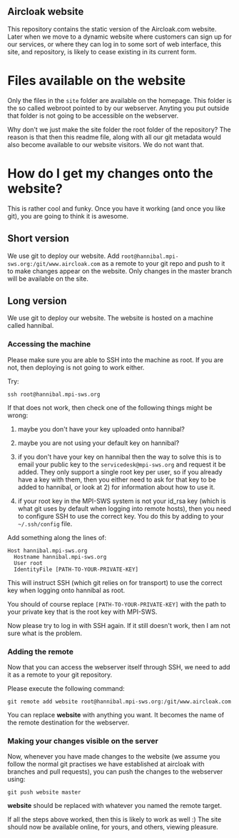 Aircloak website
----------------

This repository contains the static version of the Aircloak.com website.
Later when we move to a dynamic website where customers can sign up for our
services, or where they can log in to some sort of web interface, this
site, and repository, is likely to cease existing in its current form.

# Files available on the website

Only the files in the `site` folder are available on the homepage. This
folder is the so called webroot pointed to by our webserver. Anyting you put
outside that folder is not going to be accessible on the webserver.

Why don't we just make the site folder the root folder of the repository?
The reason is that then this readme file, along with all our git metadata
would also become available to our website visitors. We do not want that.

# How do I get my changes onto the website?

This is rather cool and funky. Once you have it working (and once you
like git), you are going to think it is awesome.

## Short version

We use git to deploy our website. Add
`root@hannibal.mpi-sws.org:/git/www.aircloak.com` as a remote to your 
git repo and push to it to make changes appear on the website.
Only changes in the master branch will be available on the site.

## Long version

We use git to deploy our website.
The website is hosted on a machine called hannibal.


### Accessing the machine

Please make sure you are able to SSH into the machine as root.
If you are not, then deploying is not going to work either.

Try:

    ssh root@hannibal.mpi-sws.org

If that does not work, then check one of the following things might be
wrong: 

1) maybe you don't have your key uploaded onto hannibal?
2) maybe you are not using your default key on hannibal?

1) if you don't have your key on hannibal then the way to solve this
is to email your public key to the `servicedesk@mpi-sws.org` and request
it be added. They only support a single root key per user, so if you
already have a key with them, then you either need to ask for that key
to be added to hannibal, or look at 2) for information about how
to use it.

2) if your root key in the MPI-SWS system is not your id_rsa key
(which is what git uses by default when logging into remote hosts),
then you need to configure SSH to use the correct key.
You do this by adding to your `~/.ssh/config` file.

Add something along the lines of:

    Host hannibal.mpi-sws.org
      Hostname hannibal.mpi-sws.org
      User root
      IdentityFile [PATH-TO-YOUR-PRIVATE-KEY]

This will instruct SSH (which git relies on for transport) to
use the correct key when logging onto hannibal as root.

You should of course replace `[PATH-TO-YOUR-PRIVATE-KEY]` with
the path to your private key that is the root key with MPI-SWS.

Now please try to log in with SSH again. If it still doesn't work, then 
I am not sure what is the problem.

### Adding the remote

Now that you can access the webserver itself through SSH, we need to
add it as a remote to your git repository.

Please execute the following command:

    git remote add website root@hannibal.mpi-sws.org:/git/www.aircloak.com

You can replace **website** with anything you want. It becomes the name
of the remote destination for the webserver.

### Making your changes visible on the server

Now, whenever you have made changes to the website (we assume you follow
the normal git practises we have established at aircloak with branches
and pull requests), you can push the changes to the webserver using:

    git push website master

**website** should be replaced with whatever you named the remote target.

If all the steps above worked, then this is likely to work as well :)
The site should now be available online, for yours, and others, viewing
pleasure.
